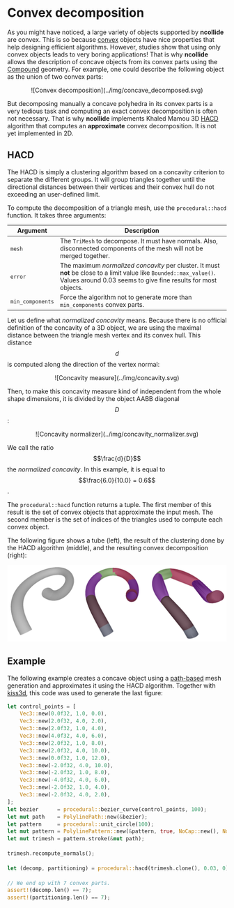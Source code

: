 # Convex decomposition

As you might have noticed, a large variety of objects supported by **ncollide**
are convex. This is so because
[convex](../geometric_representations/simple_geometries.html#convex) objects
have nice properties that help designing efficient algorithms. However, studies
show that using only convex objects leads to very boring applications! That is
why **ncollide** allows the description of concave objects from its convex
parts using the
[Compound](../geometric_representations/composite_geometries.html#Compoind)
geometry. For example, one could describe the following object as the union of
two convex parts:

<center>
![Convex decomposition](../img/concave_decomposed.svg)
</center>

But decomposing manually a concave polyhedra in its convex parts is a very
tedious task and computing an exact convex decomposition is often not
necessary. That is why **ncollide** implements Khaled Mamou 3D
[HACD](http://kmamou.blogspot.fr/2011/10/hacd-hierarchical-approximate-convex.html)
algorithm that computes an **approximate** convex decomposition. It is not yet
implemented in 2D.


## HACD

The HACD is simply a clustering algorithm based on a concavity criterion to
separate the different groups. It will group triangles together until the
directional distances between their vertices and their convex hull do not
exceeding an user-defined limit.

To compute the decomposition of a triangle mesh, use the `procedural::hacd`
function. It takes three arguments:

| Argument         | Description |
| --               | --          |
| `mesh`           | The `TriMesh` to decompose. It must have normals. Also, disconnected components of the mesh will not be merged together. |
| `error`          | The maximum _normalized concavity_ per cluster. It must **not** be close to a limit value like `Bounded::max_value()`. Values around 0.03 seems to give fine results for most objects. |
| `min_components` | Force the algorithm not to generate more than `min_components` convex parts. |

Let us define what _normalized concavity_ means. Because there is no official
definition of the concavity of a 3D object, we are using the maximal distance
between the triangle mesh vertex and its convex hull. This distance $$d$$ is
computed along the direction of the vertex normal:

<center>
![Concavity measure](../img/concavity.svg)
</center>

Then, to make this concavity measure kind of independent from the whole shape
dimensions, it is divided by the object AABB diagonal $$D$$:

<center>
![Concavity normalizer](../img/concavity_normalizer.svg)
</center>

We call the ratio $$\frac{d}{D}$$ the _normalized concavity_. In this example,
it is equal to $$\frac{6.0}{10.0} = 0.6$$.


The `procedural::hacd` function returns a tuple. The first member of this
result is the set of convex objects that approximate the input mesh. The second
member is the set of indices of the triangles used to compute each convex
object.


The following figure shows a tube (left), the result of the clustering done by
the HACD algorithm (middle), and the resulting convex decomposition (right):

![hacd](../img/hacd.png)

## Example <div class="d3" onclick="window.open('../src/hacd3d.rs')" /></div>

The following example creates a concave object using a
[path-based](../mesh_generation/paths.md) mesh generation and approximates it
using the HACD algorithm. Together with
[kiss3d](http://github.com/sebcrozet/kiss3d), this code was used to generate
the last figure:

```rust
let control_points = [
    Vec3::new(0.0f32, 1.0, 0.0),
    Vec3::new(2.0f32, 4.0, 2.0),
    Vec3::new(2.0f32, 1.0, 4.0),
    Vec3::new(4.0f32, 4.0, 6.0),
    Vec3::new(2.0f32, 1.0, 8.0),
    Vec3::new(2.0f32, 4.0, 10.0),
    Vec3::new(0.0f32, 1.0, 12.0),
    Vec3::new(-2.0f32, 4.0, 10.0),
    Vec3::new(-2.0f32, 1.0, 8.0),
    Vec3::new(-4.0f32, 4.0, 6.0),
    Vec3::new(-2.0f32, 1.0, 4.0),
    Vec3::new(-2.0f32, 4.0, 2.0),
];
let bezier      = procedural::bezier_curve(control_points, 100);
let mut path    = PolylinePath::new(&bezier);
let pattern     = procedural::unit_circle(100);
let mut pattern = PolylinePattern::new(&pattern, true, NoCap::new(), NoCap::new());
let mut trimesh = pattern.stroke(&mut path);

trimesh.recompute_normals();

let (decomp, partitioning) = procedural::hacd(trimesh.clone(), 0.03, 0);

// We end up with 7 convex parts.
assert!(decomp.len() == 7);
assert!(partitioning.len() == 7);
```
